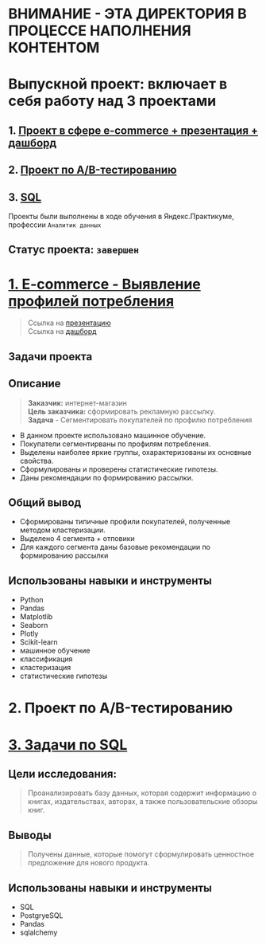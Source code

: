 # ВНИМАНИЕ - ЭТА ДИРЕКТОРИЯ В ПРОЦЕССЕ НАПОЛНЕНИЯ КОНТЕНТОМ
# Выпускной проект: включает в себя работу над 3 проектами 

## 1. [Проект в сфере e-commerce + презентация + дашборд](README.md#2-e-commerce---выявление-профилей-потребления)  
## 2. [Проект по А/B-тестированию](README.md#2-проект-по-аb-тестированию-1)
## 3. [SQL](README.md#3-задачи-по-sql)
Проекты были выполнены в ходе обучения в Яндекс.Практикуме, профессии `Аналитик данных`
## Статус проекта: `завершен`

#  [1. E-commerce - Выявление профилей потребления](https://github.com/MaiiaDeiko/My_skills_in_Data_Analytics/blob/main/project_13_graduation_project/e_commerce.ipynb)
> Ссылка на [презентацию](https://drive.google.com/file/d/1dbmN7WAEPSFE9_7EIZ4luUrmWruINsID/view?usp=sharing)       
> Ссылка на [дашборд](https://public.tableau.com/app/profile/maiia.deiko/viz/new_ecomm/Dashboard)   
## Задачи проекта
## Описание
> **Заказчик:** интернет-магазин    
> **Цель заказчика:** сформировать рекламную рассылку.   
> **Задача** - Сегментировать покупателей по профилю потребления   
* В данном проекте использовано машинное обучение.        
* Покупатели сегментирваны по профилям потребления.    
* Выделены наиболее яркие группы, охарактеризованы их основные свойства.   
* Сформулированы и проверены статистические гипотезы.   
* Даны рекомендации по формированию рассылки.
## Общий вывод
*  Сформированы типичные профили покупателей, полученные методом кластеризации.   
*  Выделено 4 сегмента + отповики   
*  Для каждого сегмента даны базовые рекомендации по формированию рассылки    

##  Использованы навыки и инструменты
* Python
* Pandas
* Matplotlib
* Seaborn
* Plotly
* Scikit-learn
* машинное обучение
* классификация
* кластеризация
* статистические гипотезы
# 2. Проект по А/B-тестированию

# [3. Задачи по SQL](https://github.com/MaiiaDeiko/My_skills_in_Data_Analytics/blob/main/project_13_graduation_project/SQL.ipynb)
## Цели исследования:   
> Проанализировать базу данных, которая содержит информацию о книгах, издательствах, авторах, а также пользовательские обзоры книг.  
## Выводы
> Получены данные, которые помогут сформулировать ценностное предложение для нового продукта.
##  Использованы навыки и инструменты
* SQL
* PostgryeSQL
* Pandas
* sqlalchemy
